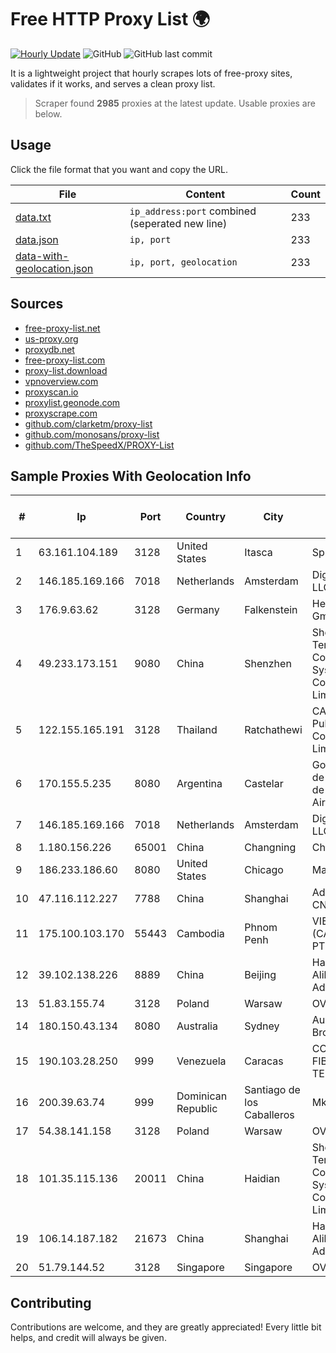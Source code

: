 
# Free HTTP Proxy List 🌍

[![Hourly Update](https://github.com/mertguvencli/http-proxy-list/actions/workflows/main.yml/badge.svg?branch=main)](https://github.com/mertguvencli/http-proxy-list/actions/workflows/main.yml)
![GitHub](https://img.shields.io/github/license/mertguvencli/http-proxy-list)
![GitHub last commit](https://img.shields.io/github/last-commit/mertguvencli/http-proxy-list)

It is a lightweight project that hourly scrapes lots of free-proxy sites, validates if it works, and serves a clean proxy list.


> Scraper found **2985** proxies at the latest update. Usable proxies are below.

## Usage

Click the file format that you want and copy the URL.


|File|Content|Count|
|----|-------|-----|
|[data.txt](https://raw.githubusercontent.com/mertguvencli/http-proxy-list/main/proxy-list/data.txt)|`ip_address:port` combined (seperated new line)|233|
|[data.json](https://raw.githubusercontent.com/mertguvencli/http-proxy-list/main/proxy-list/data.json)|`ip, port`|233|
|[data-with-geolocation.json](https://raw.githubusercontent.com/mertguvencli/http-proxy-list/main/proxy-list/data-with-geolocation.json)|`ip, port, geolocation`|233|

## Sources

* [free-proxy-list.net](https://free-proxy-list.net)
* [us-proxy.org](https://www.us-proxy.org)
* [proxydb.net](http://proxydb.net)
* [free-proxy-list.com](https://free-proxy-list.com/?page=&port=&type%5B%5D=http&type%5B%5D=https&up_time=0&search=Search)
* [proxy-list.download](https://www.proxy-list.download/HTTP)
* [vpnoverview.com](https://vpnoverview.com/privacy/anonymous-browsing/free-proxy-servers)
* [proxyscan.io](https://www.proxyscan.io)
* [proxylist.geonode.com](https://proxylist.geonode.com/api/proxy-list?limit=300&page=1&sort_by=lastChecked&sort_type=desc&protocols=http,https)
* [proxyscrape.com](https://api.proxyscrape.com/v2/?request=displayproxies&protocol=http&timeout=10000&country=all&ssl=all&anonymity=all)
* [github.com/clarketm/proxy-list](https://raw.githubusercontent.com/clarketm/proxy-list/master/proxy-list-raw.txt)
* [github.com/monosans/proxy-list](https://raw.githubusercontent.com/monosans/proxy-list/main/proxies/http.txt)
* [github.com/TheSpeedX/PROXY-List](https://raw.githubusercontent.com/TheSpeedX/PROXY-List/master/http.txt)


## Sample Proxies With Geolocation Info

|#|Ip|Port|Country|City|Internet Service Provider|
|-|--|----|-------|----|-------------------------|
|1|63.161.104.189|3128|United States|Itasca|Sprint|
|2|146.185.169.166|7018|Netherlands|Amsterdam|DigitalOcean, LLC|
|3|176.9.63.62|3128|Germany|Falkenstein|Hetzner Online GmbH|
|4|49.233.173.151|9080|China|Shenzhen|Shenzhen Tencent Computer Systems Company Limited|
|5|122.155.165.191|3128|Thailand|Ratchathewi|CAT Telecom Public Company Limited|
|6|170.155.5.235|8080|Argentina|Castelar|Gobernacion de la Provincia de Buenos Aires|
|7|146.185.169.166|7018|Netherlands|Amsterdam|DigitalOcean, LLC|
|8|1.180.156.226|65001|China|Changning|Chinanet|
|9|186.233.186.60|8080|United States|Chicago|Maxihost LTDA|
|10|47.116.112.227|7788|China|Shanghai|Addresses CNNIC|
|11|175.100.103.170|55443|Cambodia|Phnom Penh|VIETTEL (CAMBODIA) PTE., LTD|
|12|39.102.138.226|8889|China|Beijing|Hangzhou Alibaba Advertising Co|
|13|51.83.155.74|3128|Poland|Warsaw|OVH SAS|
|14|180.150.43.134|8080|Australia|Sydney|Aussie Broadband|
|15|190.103.28.250|999|Venezuela|Caracas|CORPORACION FIBEX TELECOM, C.A.|
|16|200.39.63.74|999|Dominican Republic|Santiago de los Caballeros|Mktel SRL|
|17|54.38.141.158|3128|Poland|Warsaw|OVH SAS|
|18|101.35.115.136|20011|China|Haidian|Shenzhen Tencent Computer Systems Company Limited|
|19|106.14.187.182|21673|China|Shanghai|Hangzhou Alibaba Advertising Co|
|20|51.79.144.52|3128|Singapore|Singapore|OVH SAS|



## Contributing

Contributions are welcome, and they are greatly appreciated! Every
little bit helps, and credit will always be given.

